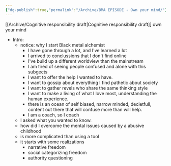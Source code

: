 ```yaml
---
{"dg-publish":true,"permalink":"/Archive/BMA EPISODE - Own your mind/"}
---
```


[[Archive/Cognitive responsibility draft\|Cognitive responsibility draft]]
own your mind
- Intro:
	- notice: why I start Black metal alchemist
		- I have gone through a lot, and I've learned a lot
		- I arrived to conclussions that I don't find online
		- I've build up a different worldview than the mainstream
		- I am tired of seeing people confused and alone with this subgects
		- I want to offer the help I wanted to have.
		- I want to gossip about everything I find pathetic about society
		- I want to gather revels who share the same thinking style
		- I want to make a living of what I love most, understanding the human experience.
		- there is an ocean of self biased, narrow minded, decietfull, content out there that will confuse more than will help.
		- I am a coach, so I coach
	- I asked what you wanted to know.
	- how did I overcome the mental issues caused by a abusive childhood
	- is more complicated than using a tool
	- it starts with some realizations
		- narrative freedom
		- social categorizing freedom
		- authority questioning



